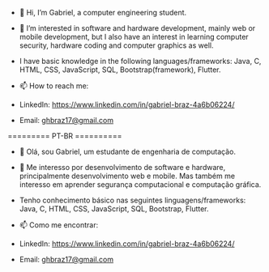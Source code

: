 - 👋 Hi, I’m Gabriel, a computer engineering student.

- 👀 I’m interested in software and hardware development, mainly web or mobile development, but I also have an interest in learning computer security, hardware coding
and computer graphics as well.

- I have basic knowledge in the following languages/frameworks: Java, C, HTML, CSS, JavaScript, SQL, Bootstrap(framework), Flutter.

- 📫 How to reach me:
- LinkedIn: https://www.linkedin.com/in/gabriel-braz-4a6b06224/ 

- Email: ghbraz17@gmail.com

========= PT-BR ==========
- 👋 Olá, sou Gabriel, um estudante de engenharia de computação.

- 👀 Me interesso por desenvolvimento de software e hardware, principalmente desenvolvimento web e mobile. Mas também me interesso em aprender segurança computacional e computação gráfica.

- Tenho conhecimento básico nas seguintes linguagens/frameworks: Java, C, HTML, CSS, JavaScript, SQL, Bootstrap, Flutter.

- 📫 Como me encontrar:
- LinkedIn: https://www.linkedin.com/in/gabriel-braz-4a6b06224/ 

- Email: ghbraz17@gmail.com

<!---
GabrielHenB/GabrielHenB is a ✨ special ✨ repository because its `README.md` (this file) appears on your GitHub profile.
You can click the Preview link to take a look at your changes.
--->

